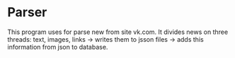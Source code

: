 # Parser
This program uses for parse new from site vk.com.
It divides news on three threads: text, images, links -> writes them to jsson files -> adds this information from json to database.
